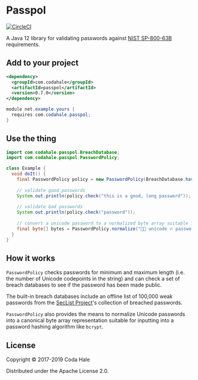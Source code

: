 # Passpol

[![CircleCI](https://circleci.com/gh/codahale/passpol.svg?style=svg)](https://circleci.com/gh/codahale/passpol)

A Java 12 library for validating passwords against [NIST
SP-800-63B](https://pages.nist.gov/800-63-3/) requirements.

## Add to your project

```xml
<dependency>
  <groupId>com.codahale</groupId>
  <artifactId>passpol</artifactId>
  <version>0.7.0</version>
</dependency>
```

```java
module net.example.yours {
  requires com.codahale.passpol;
}
```

## Use the thing

```java
import com.codahale.passpol.BreachDatabase;
import com.codahale.passpol.PasswordPolicy;

class Example {
  void doIt() {
    final PasswordPolicy policy = new PasswordPolicy(BreachDatabase.haveIBeenPwned(5), 8, 64);
    
    // validate good passwords
    System.out.println(policy.check("this is a good, long password")); 
    
    // validate bad passwords
    System.out.println(policy.check("password"));
    
    // convert a unicode password to a normalized byte array suitable for hashing
    final byte[] bytes = PasswordPolicy.normalize("✊🏻 unicode 🔥 password");
  } 
}
```

## How it works

`PasswordPolicy` checks passwords for minimum and maximum length (i.e. the number of Unicode
codepoints in the string) and can check a set of breach databases to see if the password has been
made public.

The built-in breach databases include an offline list of 100,000 weak passwords from the [SecList
Project](https://github.com/danielmiessler/SecLists)'s collection of breached passwords.

`PasswordPolicy` also provides the means to normalize Unicode passwords into a canonical byte array
representation suitable for inputting into a password hashing algorithm like `bcrypt`.

## License

Copyright © 2017-2019 Coda Hale

Distributed under the Apache License 2.0.
